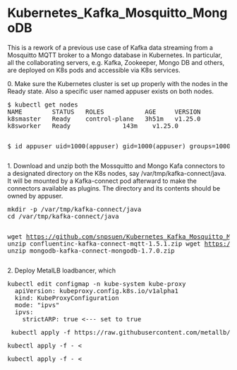 # Kubernetes_Kafka_Mosquitto_MongoDB
This is a rework of a previous use case of Kafka data streaming from a Mosquitto MQTT broker to a Mongo database in Kubernetes. In particular, all the collaborating servers, e.g. Kafka, Zookeeper, Mongo DB and others, are deployed on K8s pods and accessible via K8s services. <br>
<p> 
0.  Make sure the Kubernetes cluster is set up properly with the nodes in the Ready state. Also a specific user named appuser exists on both nodes.
<pre>
$ kubectl get nodes
NAME        STATUS   ROLES           AGE     VERSION
k8smaster   Ready    control-plane   3h51m   v1.25.0
k8sworker   Ready    <none>          143m    v1.25.0

$ id appuser
uid=1000(appuser) gid=1000(appuser) groups=1000(appuser)
</pre>
<p>
1. Download and unzip both the Mossquitto and Mongo Kafa connectors to a designated directory on the K8s nodes, say /var/tmp/kafka-connect/java. It will be mounted by a Kafka-connect pod afterward to make the connectors available as plugins. The directory and its contents should be owned by appuser.
<pre>
mkdir -p /var/tmp/kafka-connect/java
cd /var/tmp/kafka-connect/java

wget https://github.com/snpsuen/Kubernetes_Kafka_Mosquitto_MongoDB/raw/main/confluentinc-kafka-connect-mqtt-1.5.1.zip
unzip confluentinc-kafka-connect-mqtt-1.5.1.zip
wget https://github.com/snpsuen/Kubernetes_Kafka_Mosquitto_MongoDB/raw/main/mongodb-kafka-connect-mongodb-1.7.0.zip
unzip mongodb-kafka-connect-mongodb-1.7.0.zip
</pre>
<p>
2. Deploy MetalLB loadbancer, which 
<pre>
kubectl edit configmap -n kube-system kube-proxy
  apiVersion: kubeproxy.config.k8s.io/v1alpha1
  kind: KubeProxyConfiguration
  mode: "ipvs"
  ipvs:
    strictARP: true <--- set to true
</pre>
<pre> kubectl apply -f https://raw.githubusercontent.com/metallb/metallb/v0.13.5/config/manifests/metallb-native.yaml </pre>
<pre>
kubectl apply -f - <<END
apiVersion: metallb.io/v1beta1
kind: IPAddressPool
metadata:
  name: myfirstpool
  namespace: metallb-system
spec:
  addresses:
  - 10.0.2.170-10.0.2.190
END
<pre>
<pre>
kubectl apply -f - <<END
apiVersion: metallb.io/v1beta1
kind: L2Advertisement
metadata:
  name: example
  namespace: metallb-system
spec:
  ipAddressPools:
  - myfirstpool
END
</pre>



